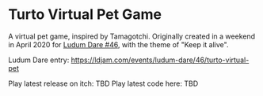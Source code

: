# Turto Virtual Pet Game

A virtual pet game, inspired by Tamagotchi. Originally created in a weekend in April 2020 for [Ludum Dare #46](https://ldjam.com/events/ludum-dare/46), with the theme of "Keep it alive".

Ludum Dare entry: https://ldjam.com/events/ludum-dare/46/turto-virtual-pet

Play latest release on itch: TBD
Play latest code here: TBD
